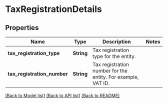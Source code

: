 # TaxRegistrationDetails

## Properties

Name | Type | Description | Notes
------------ | ------------- | ------------- | -------------
**tax_registration_type** | **String** | Tax registration type for the entity. | 
**tax_registration_number** | **String** | Tax registration number for the entity. For example, VAT ID. | 

[[Back to Model list]](../README.md#documentation-for-models) [[Back to API list]](../README.md#documentation-for-api-endpoints) [[Back to README]](../README.md)


